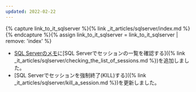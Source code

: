 ```yaml
---
updated: 2022-02-22
---
```

{% capture link_to_it_sqlserver %}{% link _it_articles/sqlserver/index.md %}{% endcapture %}{% assign link_to_it_sqlserver = link_to_it_sqlserver | remove: 'index' %}

- [SQL Serverのメモ]({{link_to_it_sqlserver}})に[SQL Serverでセッションの一覧を確認する]({% link _it_articles/sqlserver/checking_the_list_of_sessions.md %})を追加しました。
- [SQL Serverでセッションを強制終了(KILL)する]({% link _it_articles/sqlserver/kill_a_session.md %})を更新しました。
